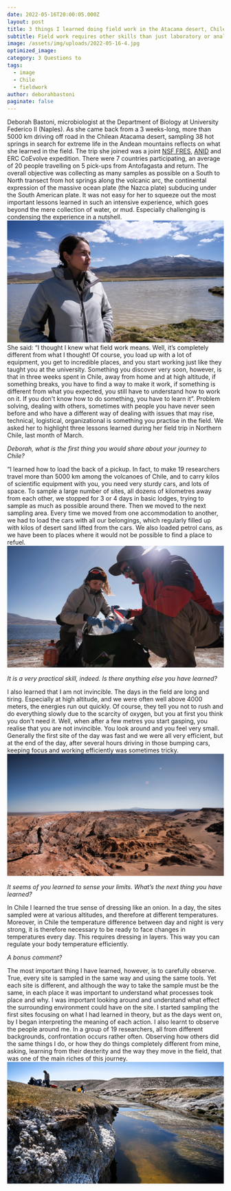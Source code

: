 ```yaml
---
date: 2022-05-16T20:00:05.000Z
layout: post
title: 3 things I learned doing field work in the Atacama desert, Chile
subtitle: Field work requires other skills than just laboratory or analytical skills
image: /assets/img/uploads/2022-05-16-4.jpg
optimized_image:
category: 3 Questions to
tags:
  - image
  - Chile
  - fieldwork
author: deborahbastoni
paginate: false
---
```

Deborah Bastoni, microbiologist at the Department of Biology at University Federico II (Naples). As she came back from a 3 weeks-long, more than 5000 km driving off road in the Chilean Atacama desert, sampling 38 hot springs in search for extreme life in the Andean mountains reflects on what she learned in the field.
The trip she joined was a joint [NSF FRES](https://beta.nsf.gov/funding/opportunities/frontier-research-earth-sciences-fres), [ANID](https://www.anid.cl/) and ERC CoEvolve expedition. There were 7 countries participating, an average of 20 people travelling on 5 pick-ups from Antofagasta and return. The overall objective was collecting as many samples as possible on a South to North transect from hot springs along the volcanic arc, the continental expression of the massive ocean plate (the Nazca plate) subducing under the South American plate.
It was not easy for her to squeeze out the most important lessons learned in such an intensive experience, which goes beyond the mere collection of water, or mud. Especially challenging is condensing the experience in a nutshell.
![Alt text](/assets/img/uploads/2022-05-16-1.jpg "Deborah Bastoni")
She said: “I thought I knew what field work means. Well, it’s completely different from what I thought! Of course, you load up with a lot of equipment, you get to incredible places, and you start working just like they taught you at the university. Something you discover very soon, however, is that in three weeks spent in Chile, away from home and at high altitude, if something breaks, you have to find a way to make it work, if something is different from what you expected, you still have to understand how to work on it. If you don't know how to do something, you have to learn it”.
Problem solving, dealing with others, sometimes with people you have never seen before and who have a different way of dealing with issues that may rise, technical, logistical, organizational is something you practise in the field. We asked her to highlight three lessons learned during her field trip in Northern Chile, last month of March.

*Deborah, what is the first thing you would share about your journey to Chile?*

“I learned how to load the back of a pickup. In fact, to make 19 researchers travel more than 5000 km among the volcanoes of Chile, and to carry kilos of scientific equipment with you, you need very sturdy cars, and lots of space. To sample a large number of sites, all dozens of kilometres away from each other, we stopped for 3 or 4 days in basic lodges, trying to sample as much as possible around there. Then we moved to the next sampling area. Every time we moved from one accommodation to another, we had to load the cars with all our belongings, which regularly filled up with kilos of desert sand lifted from the cars. We also loaded petrol cans, as we have been to places where it would not be possible to find a place to refuel.
![Alt text](/assets/img/uploads/2022-05-16-2.jpg "Deborah at work with Marco Giardina")

*It is a very practical skill, indeed. Is there anything else you have learned?*

I also learned that I am not invincible. The days in the field are long and tiring. Especially at high altitude, and we were often well above 4000 meters, the energies run out quickly. Of course, they tell you not to rush and do everything slowly due to the scarcity of oxygen, but you at first you think you don't need it. Well, when after a few metres you start gasping, you realise that you are not invincible. You look around and you feel very small. Generally the first site of the day was fast and we were all very efficient, but at the end of the day, after several hours driving in those bumping cars, keeping focus and working efficiently was sometimes tricky.
![Alt text](/assets/img/uploads/2022-05-16-3.jpg "")

*It seems of you learned to sense your limits. What’s the next thing you have learned?*

In Chile I learned the true sense of dressing like an onion. In a day, the sites sampled were at various altitudes, and therefore at different temperatures. Moreover, in Chile the temperature difference between day and night is very strong, it is therefore necessary to be ready to face changes in temperatures every day. This requires dressing in layers. This way you can regulate your body temperature efficiently.

*A bonus comment?*

The most important thing I have learned, however, is to carefully observe. True, every site is sampled in the same way and using the same tools. Yet each site is different, and although the way to take the sample must be the same, in each place it was important to understand what processes took place and why. I was important looking around and understand what effect the surrounding environment could have on the site. I started sampling the first sites focusing on what I had learned in theory, but as the days went on, by I began interpreting the meaning of each action. I also learnt to observe the people around me. In a group of 19 researchers, all from different backgrounds, confrontation occurs rather often. Observing how others did the same things I do, or how they do things completely different from mine, asking, learning from their dexterity and the way they move in the field, that was one of the main riches of this journey.
![Alt text](/assets/img/uploads/2022-05-16-4.jpg "Deborah observing the Atacama Desert landscape")
